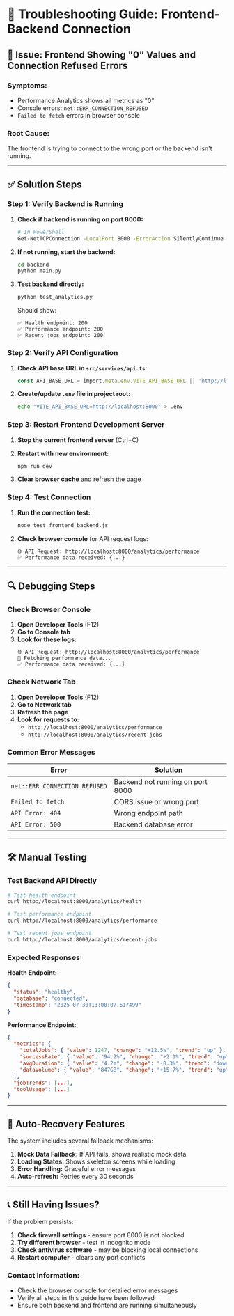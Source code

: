 # 🔧 Troubleshooting Guide: Frontend-Backend Connection

## 🚨 **Issue: Frontend Showing "0" Values and Connection Refused Errors**

### **Symptoms:**
- Performance Analytics shows all metrics as "0"
- Console errors: `net::ERR_CONNECTION_REFUSED`
- `Failed to fetch` errors in browser console

### **Root Cause:**
The frontend is trying to connect to the wrong port or the backend isn't running.

---

## ✅ **Solution Steps**

### **Step 1: Verify Backend is Running**

1. **Check if backend is running on port 8000:**
   ```bash
   # In PowerShell
   Get-NetTCPConnection -LocalPort 8000 -ErrorAction SilentlyContinue
   ```

2. **If not running, start the backend:**
   ```bash
   cd backend
   python main.py
   ```

3. **Test backend directly:**
   ```bash
   python test_analytics.py
   ```
   Should show:
   ```
   ✅ Health endpoint: 200
   ✅ Performance endpoint: 200
   ✅ Recent jobs endpoint: 200
   ```

### **Step 2: Verify API Configuration**

1. **Check API base URL in `src/services/api.ts`:**
   ```typescript
   const API_BASE_URL = import.meta.env.VITE_API_BASE_URL || 'http://localhost:8000';
   ```

2. **Create/update `.env` file in project root:**
   ```bash
   echo "VITE_API_BASE_URL=http://localhost:8000" > .env
   ```

### **Step 3: Restart Frontend Development Server**

1. **Stop the current frontend server** (Ctrl+C)

2. **Restart with new environment:**
   ```bash
   npm run dev
   ```

3. **Clear browser cache** and refresh the page

### **Step 4: Test Connection**

1. **Run the connection test:**
   ```bash
   node test_frontend_backend.js
   ```

2. **Check browser console** for API request logs:
   ```
   🌐 API Request: http://localhost:8000/analytics/performance
   ✅ Performance data received: {...}
   ```

---

## 🔍 **Debugging Steps**

### **Check Browser Console**

1. **Open Developer Tools** (F12)
2. **Go to Console tab**
3. **Look for these logs:**
   ```
   🌐 API Request: http://localhost:8000/analytics/performance
   🔄 Fetching performance data...
   ✅ Performance data received: {...}
   ```

### **Check Network Tab**

1. **Open Developer Tools** (F12)
2. **Go to Network tab**
3. **Refresh the page**
4. **Look for requests to:**
   - `http://localhost:8000/analytics/performance`
   - `http://localhost:8000/analytics/recent-jobs`

### **Common Error Messages**

| Error | Solution |
|-------|----------|
| `net::ERR_CONNECTION_REFUSED` | Backend not running on port 8000 |
| `Failed to fetch` | CORS issue or wrong port |
| `API Error: 404` | Wrong endpoint path |
| `API Error: 500` | Backend database error |

---

## 🛠️ **Manual Testing**

### **Test Backend API Directly**

```bash
# Test health endpoint
curl http://localhost:8000/analytics/health

# Test performance endpoint
curl http://localhost:8000/analytics/performance

# Test recent jobs endpoint
curl http://localhost:8000/analytics/recent-jobs
```

### **Expected Responses**

**Health Endpoint:**
```json
{
  "status": "healthy",
  "database": "connected",
  "timestamp": "2025-07-30T13:00:07.617499"
}
```

**Performance Endpoint:**
```json
{
  "metrics": {
    "totalJobs": { "value": 1247, "change": "+12.5%", "trend": "up" },
    "successRate": { "value": "94.2%", "change": "+2.1%", "trend": "up" },
    "avgDuration": { "value": "4.2m", "change": "-8.3%", "trend": "down" },
    "dataVolume": { "value": "847GB", "change": "+15.7%", "trend": "up" }
  },
  "jobTrends": [...],
  "toolUsage": [...]
}
```

---

## 🔄 **Auto-Recovery Features**

The system includes several fallback mechanisms:

1. **Mock Data Fallback:** If API fails, shows realistic mock data
2. **Loading States:** Shows skeleton screens while loading
3. **Error Handling:** Graceful error messages
4. **Auto-refresh:** Retries every 30 seconds

---

## 📞 **Still Having Issues?**

If the problem persists:

1. **Check firewall settings** - ensure port 8000 is not blocked
2. **Try different browser** - test in incognito mode
3. **Check antivirus software** - may be blocking local connections
4. **Restart computer** - clears any port conflicts

### **Contact Information:**
- Check the browser console for detailed error messages
- Verify all steps in this guide have been followed
- Ensure both backend and frontend are running simultaneously 